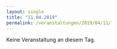 ```yaml
---
layout: single
title: "11.04.2019"
permalink: /veranstaltungen/2019/04/11/
---
```


Keine Veranstaltung an diesem Tag.
